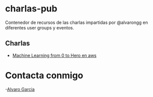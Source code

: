 # charlas-pub
Contenedor de recursos de las charlas impartidas por @alvarongg en diferentes user groups y eventos.



## Charlas

- [Machine Learning from 0 to Hero en aws](charla-ml-0tohero/ML-0toHero.md)


# Contacta conmigo

-[Alvaro Garcia](https://linktr.ee/alvarongg)